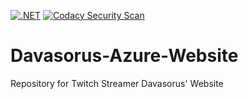 [![.NET](https://github.com/davasorus/Davasorus-Azure-Website/actions/workflows/dotnet.yml/badge.svg)](https://github.com/davasorus/Davasorus-Azure-Website/actions/workflows/dotnet.yml) [![Codacy Security Scan](https://github.com/davasorus/Davasorus-Azure-Website/actions/workflows/codacy-analysis.yml/badge.svg)](https://github.com/davasorus/Davasorus-Azure-Website/actions/workflows/codacy-analysis.yml)


# Davasorus-Azure-Website
Repository for Twitch Streamer Davasorus' Website
